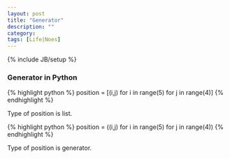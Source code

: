 ```yaml
---
layout: post
title: "Generator"
description: ""
category:
tags: [Life|Noes]
---
```

{% include JB/setup %}


### Generator in Python

{% highlight python %}
position = [(i,j) for i in range(5) for j in range(4)]
{% endhighlight %}

Type of position is list.

{% highlight python %}
position = ((i,j) for i in range(5) for j in range(4))
{% endhighlight %}

Type of position is generator.



